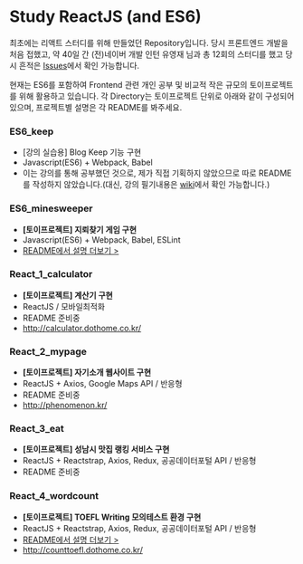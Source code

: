 # Study ReactJS (and ES6)
최초에는 리액트 스터디를 위해 만들었던 Repository입니다. 당시 프론트엔드 개발을 처음 접했고, 약 40일 간 (전)네이버 개발 인턴 유영재 님과 총 12회의 스터디를 했고 당시 흔적은 [Issues](https://github.com/HyunSangHan/study-react/issues)에서 확인 가능합니다.  

현재는 ES6를 포함하여 Frontend 관련 개인 공부 및 비교적 작은 규모의 토이프로젝트를 위해 활용하고 있습니다. 각 Directory는 토이프로젝트 단위로 아래와 같이 구성되어있으며, 프로젝트별 설명은 각 README를 봐주세요.  

### ES6_keep
- [강의 실습용] Blog Keep 기능 구현  
- Javascript(ES6) + Webpack, Babel
- 이는 강의를 통해 공부했던 것으로, 제가 직접 기획하지 않았으므로 따로 README를 작성하지 않았습니다.(대신, 강의 필기내용은 [wiki](https://github.com/HyunSangHan/study-react/wiki/%5B%EC%8B%A4%EC%8A%B5%5D-JS-ES6%EB%A5%BC-%ED%99%9C%EC%9A%A9%ED%95%98%EC%97%AC-Blog-Keep-%EB%AA%A9%EB%A1%9D-%EB%A7%8C%EB%93%A4%EA%B8%B0)에서 확인 가능합니다.)

### ES6_minesweeper
- **[토이프로젝트] 지뢰찾기 게임 구현**
- Javascript(ES6) + Webpack, Babel, ESLint
- [README에서 설명 더보기 >](https://github.com/HyunSangHan/study-react/tree/master/ES6_minesweeper)

### React_1_calculator
- **[토이프로젝트] 계산기 구현**
- ReactJS / 모바일최적화
- README 준비중
- http://calculator.dothome.co.kr/

### React_2_mypage
- **[토이프로젝트] 자기소개 웹사이트 구현**
- ReactJS + Axios, Google Maps API / 반응형
- README 준비중
- http://phenomenon.kr/

### React_3_eat
- **[토이프로젝트] 성남시 맛집 랭킹 서비스 구현**
- ReactJS + Reactstrap, Axios, Redux, 공공데이터포털 API / 반응형
- README 준비중

### React_4_wordcount
- **[토이프로젝트] TOEFL Writing 모의테스트 환경 구현**
- ReactJS + Reactstrap, Axios, Redux, 공공데이터포털 API / 반응형
- [README에서 설명 더보기 >](https://github.com/HyunSangHan/study-react/tree/master/React_4_wordcount)
- http://counttoefl.dothome.co.kr/

